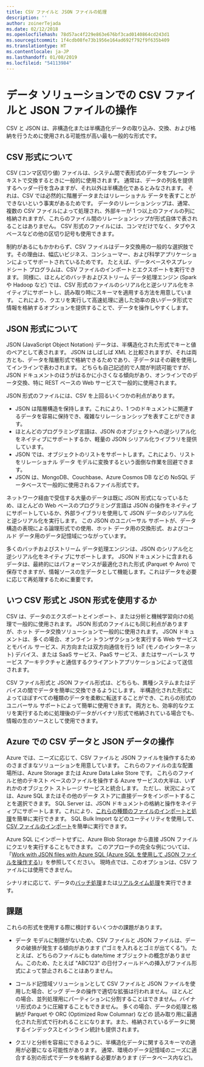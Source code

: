 ```yaml
---
title: CSV ファイルと JSON ファイルの処理
description: ''
author: zoinerTejada
ms.date: 02/12/2018
ms.openlocfilehash: 78d57ac4f229e863e676bf3cad0140864cd243d1
ms.sourcegitcommit: 1f4cdb08fe73b1956e164ad692f792f9f635b409
ms.translationtype: HT
ms.contentlocale: ja-JP
ms.lasthandoff: 01/08/2019
ms.locfileid: "54113984"
---
```

# <a name="working-with-csv-and-json-files-for-data-solutions"></a>データ ソリューションでの CSV ファイルと JSON ファイルの操作

CSV と JSON は、非構造化または半構造化データの取り込み、交換、および格納を行うために使用される可能性が高い最も一般的な形式です。

## <a name="about-csv-format"></a>CSV 形式について

CSV (コンマ区切り値) ファイルは、システム間で表形式のデータをプレーン テキストで交換するときに一般的に使用されます。 通常は、データの列名を提供するヘッダー行を含みますが、それ以外は半構造化であるとみなされます。 それは、CSV では必然的に階層データまたはリレーショナル データを表すことができないという事実があるためです。 データのリレーションシップは、通常、複数の CSV ファイルによって処理され、外部キーが 1 つ以上のファイルの列に格納されますが、これらのファイル間のリレーションシップが形式自体で表されることはありません。 CSV 形式のファイルには、コンマだけでなく、タブやスペースなどの他の区切り記号も使用できます。

制約があるにもかかわらず、CSV ファイルはデータ交換用の一般的な選択肢です。その理由は、幅広いビジネス、コンシューマー、および科学アプリケーションによってサポートされているためです。 たとえば、データベースやスプレッドシート プログラムは、CSV ファイルのインポートとエクスポートを実行できます。 同様に、ほとんどのバッチおよびストリーム データ処理エンジン (Spark や Hadoop など) では、CSV 形式のファイルのシリアル化と逆シリアル化をネイティブにサポートし、読み取り時にスキーマを適用する方法を用意しています。 これにより、クエリを実行して高速処理に適した効率の良いデータ形式で情報を格納するオプションを提供することで、データを操作しやすくします。

## <a name="about-json-format"></a>JSON 形式について

JSON (JavaScript Object Notation) データは、半構造化された形式でキーと値のペアとして表されます。 JSON はしばしば XML と比較されますが、それは両方とも、データを階層形式で格納できるためであり、子データはその親を使用してインラインで表わされます。 どちらも自己記述的で人間が判読可能ですが、JSON ドキュメントのほうがはるかに小さくなる傾向があり、オンラインでのデータ交換、特に REST ベースの Web サービスで一般的に使用されます。

JSON 形式のファイルには、CSV を上回るいくつかの利点があります。

- JSON は階層構造を保持します。これにより、1 つのドキュメントに関連するデータを容易に保持でき、複雑なリレーションシップを表すことができます。
- ほとんどのプログラミング言語は、JSON のオブジェクトへの逆シリアル化をネイティブにサポートするか、軽量の JSON シリアル化ライブラリを提供しています。
- JSON では、オブジェクトのリストをサポートします。これにより、リストをリレーショナル データ モデルに変換するという面倒な作業を回避できます。
- JSON は、MongoDB、Couchbase、Azure Cosmos DB などの NoSQL データベースで一般的に使用されるファイル形式です。

ネットワーク経由で受信する大量のデータは既に JSON 形式になっているため、ほとんどの Web ベースのプログラミング言語は JSON の操作をネイティブにサポートしているか、外部ライブラリを使用して JSON データのシリアル化と逆シリアル化を実行します。 この JSON のユニバーサル サポートが、データ構造の表現による論理形式での使用、ホット データ用の交換形式、およびコールド データ用のデータ記憶域につながっています。

多くのバッチおよびストリーム データ処理エンジンは、JSON のシリアル化と逆シリアル化をネイティブにサポートします。 JSON ドキュメントに含まれるデータは、最終的にはパフォーマンスが最適化された形式 (Parquet や Avro) で保存できますが、情報ソースの生データとして機能します。これはデータを必要に応じて再処理するために重要です。

## <a name="when-to-use-csv-or-json-formats"></a>いつ CSV 形式と JSON 形式を使用するか

CSV は、データのエクスポートとインポート、または分析と機械学習向けの処理で一般的に使用されます。 JSON 形式のファイルにも同じ利点がありますが、ホット データ交換ソリューションで一般的に使用されます。 JSON ドキュメントは、多くの場合、オンライン トランザクションを実行する Web サービスとモバイル サービス、片方向または双方向通信を行う IoT (モノのインターネット) デバイス、または SaaS サービス、PaaS サービス、またはサーバーレス サービス アーキテクチャと通信するクライアントアプリケーションによって送信されます。

CSV ファイル形式と JSON ファイル形式は、どちらも、異種システムまたはデバイスの間でデータを簡単に交換できるようにします。 半構造化された形式によってほぼすべての種類のデータを柔軟に転送することができ、これらの形式のユニバーサル サポートによって簡単に使用できます。 両方とも、効率的なクエリを実行するために処理後のデータがバイナリ形式で格納されている場合でも、情報の生のソースとして使用できます。

## <a name="working-with-csv-and-json-data-in-azure"></a>Azure での CSV データと JSON データの操作

Azure では、ニーズに応じて、CSV ファイルと JSON ファイルを操作するためのさまざまなソリューションを用意しています。 これらのファイルの主な配置場所は、Azure Storage または Azure Data Lake Store です。 これらのファイルと他のテキスト ベースのファイルを操作する Azure サービスの大半は、いずれかのオブジェクト ストレージ サービスと統合します。 ただし、状況によっては、Azure SQL またはその他のデータ ストアに直接データをインポートすることを選択できます。 SQL Server は、JSON ドキュメントの格納と操作をネイティブにサポートします。これにより、[これらの種類のファイルのインポートと処理](/sql/relational-databases/json/import-json-documents-into-sql-server)を簡単に実行できます。 SQL Bulk Import などのユーティリティを使用して、[CSV ファイルのインポート](/sql/relational-databases/json/import-json-documents-into-sql-server)を簡単に実行できます。

Azure SQL にインポートせずに、Azure Blob Storage から直接 JSON ファイルにクエリを実行することもできます。 このアプローチの完全な例については、「[Work with JSON files with Azure SQL (Azure SQL を使用して JSON ファイルを操作する)](https://medium.com/@mauridb/work-with-json-files-with-azure-sql-8946f066ddd4)」を参照してください。 現時点では、このオプションは、CSV ファイルには使用できません。

シナリオに応じて、データの[バッチ処理](../big-data/batch-processing.md)または[リアルタイム処理](../big-data/real-time-processing.md)を実行できます。

## <a name="challenges"></a>課題

これらの形式を使用する際に検討するいくつかの課題があります。

- データ モデルに制限がないため、CSV ファイルと JSON ファイルは、データの破損が発生する傾向があります ("ゴミを入れるとゴミが出てくる")。 たとえば、どちらのファイルにも date/time オブジェクトの概念がありません。このため、たとえば "ABC123" の日付フィールドへの挿入がファイル形式によって禁止されることはありません。

- コールド記憶域ソリューションとして CSV ファイルと JSON ファイルを使用した場合、ビッグ データの操作で適切な拡張は行われません。 ほとんどの場合、並列処理用にパーティションに分割することはできません。バイナリ形式のように圧縮することもできません。 多くの場合、データの処理と格納が Parquet や ORC (Optimized Row Columnar) などの 読み取り用に最適化された形式で行われることになります。また、格納されているデータに関するインデックスとインライン統計も提供されます。

- クエリと分析を容易にできるように、半構造化データに関するスキーマの適用が必要になる可能性があります。 通常、環境のデータ記憶域のニーズに適合する別の形式でデータを格納する必要があります (データベース内など)。
